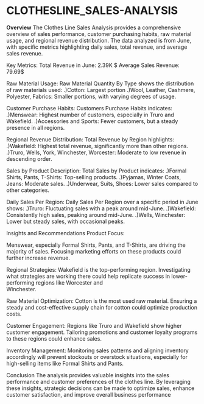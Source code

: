 # CLOTHESLINE_SALES-ANALYSIS
**Overview**
  The Clothes Line Sales Analysis provides a comprehensive overview of sales performance, customer purchasing habits, raw material usage, and regional revenue distribution.    The data analyzed is from June, with specific metrics highlighting daily sales, total revenue, and average sales revenue.

Key Metrics:
  Total Revenue in June: 2.39K $
  Average Sales Revenue: 79.69$
  
Raw Material Usage:
Raw Material Quantity By Type shows the distribution of raw materials used:
  .)Cotton: Largest portion
  .)Wool, Leather, Cashmere, Polyester, Fabrics: Smaller portions, with varying degrees of usage.
  
Customer Purchase Habits:
Customers Purchase Habits indicates:
  .)Menswear: Highest number of customers, especially in Truro and Wakefield.
  .)Accessories and Sports: Fewer customers, but a steady presence in all regions.
  
Regional Revenue Distribution:
Total Revenue by Region highlights:
  .)Wakefield: Highest total revenue, significantly more than other regions.
  .)Truro, Wells, York, Winchester, Worcester: Moderate to low revenue in descending order.
  
Sales by Product Description:
Total Sales by Product  indicates:
  .)Formal Shirts, Pants, T-Shirts: Top-selling products.
  .)Pyjamas, Winter Coats, Jeans: Moderate sales.
  .)Underwear, Suits, Shoes: Lower sales compared to other categories.
  
Daily Sales Per Region:
Daily Sales Per Region over a specific period in June shows:
  .)Truro: Fluctuating sales with a peak around mid-June.
  .)Wakefield: Consistently high sales, peaking around mid-June.
  .)Wells, Winchester: Lower but steady sales, with occasional peaks.
  
Insights and Recommendations
Product Focus:

Menswear, especially Formal Shirts, Pants, and T-Shirts, are driving the majority of sales. Focusing marketing efforts on these products could further increase revenue.

Regional Strategies:
  Wakefield is the top-performing region. Investigating what strategies are working there could help replicate success in lower-performing regions like Worcester and         
  Winchester.

Raw Material Optimization:
  Cotton is the most used raw material. Ensuring a steady and cost-effective supply chain for cotton could optimize production costs.

Customer Engagement:
  Regions like Truro and Wakefield show higher customer engagement. Tailoring promotions and customer loyalty programs to these regions could enhance sales.

Inventory Management:
  Monitoring sales patterns and aligning inventory accordingly will prevent stockouts or overstock situations, especially for high-selling items like Formal Shirts and Pants.
  
Conclusion
  The analysis provides valuable insights into the sales performance and customer preferences of the clothes line. By leveraging these insights, strategic decisions can be     made to optimize sales, enhance customer satisfaction, and improve overall business performance
